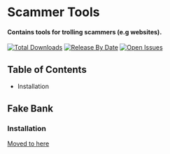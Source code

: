 # Scammer Tools
#### Contains tools for trolling scammers (e.g websites).

[![Total Downloads](https://img.shields.io/github/downloads/DeagoTheDoggo/Scammer-Tools/total)]()
[![Release By Date](https://img.shields.io/github/v/release/DeagoTheDoggo/Scammer-Tools)]()
[![Open Issues](https://img.shields.io/github/issues-raw/DeagoTheDoggo/Scammer-Tools)]()

## Table of Contents
* Installation

## Fake Bank
### Installation
[Moved to here](https://github.com/DeagoTheDoggo/Scammer-Tools/blob/master/Fake%20Bank/INSTALLATION.md)
